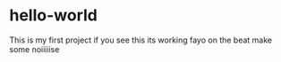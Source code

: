 # hello-world
This is my first project
if you see this its working
fayo on the beat make some noiiiiise
